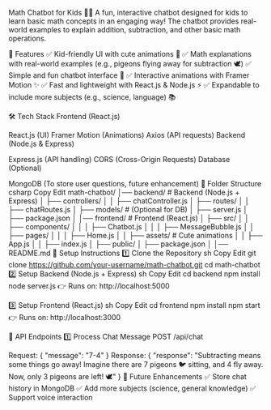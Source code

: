 Math Chatbot for Kids 🧸🎉
A fun, interactive chatbot designed for kids to learn basic math concepts in an engaging way! The chatbot provides real-world examples to explain addition, subtraction, and other basic math operations.

📌 Features
✅ Kid-friendly UI with cute animations 🎨
✅ Math explanations with real-world examples (e.g., pigeons flying away for subtraction 🕊️)
✅ Simple and fun chatbot interface 🤖
✅ Interactive animations with Framer Motion ✨
✅ Fast and lightweight with React.js & Node.js ⚡
✅ Expandable to include more subjects (e.g., science, language) 📚

🛠️ Tech Stack
Frontend (React.js)

React.js (UI)
Framer Motion (Animations)
Axios (API requests)
Backend (Node.js & Express)

Express.js (API handling)
CORS (Cross-Origin Requests)
Database (Optional)

MongoDB (To store user questions, future enhancement)
📂 Folder Structure
csharp
Copy
Edit
math-chatbot/
│── backend/                 # Backend (Node.js + Express)
│   ├── controllers/
│   │   ├── chatController.js
│   ├── routes/
│   │   ├── chatRoutes.js
│   ├── models/              # (Optional for DB)
│   ├── server.js
│   ├── package.json
│
│── frontend/                # Frontend (React.js)
│   ├── src/
│   │   ├── components/
│   │   │   ├── Chatbot.js
│   │   │   ├── MessageBubble.js
│   │   ├── pages/
│   │   │   ├── Home.js
│   │   ├── assets/          # Cute animations
│   │   ├── App.js
│   │   ├── index.js
│   ├── public/
│   ├── package.json
│
│── README.md
🚀 Setup Instructions
1️⃣ Clone the Repository
sh
Copy
Edit
git clone https://github.com/your-username/math-chatbot.git
cd math-chatbot
2️⃣ Setup Backend (Node.js + Express)
sh
Copy
Edit
cd backend
npm install
node server.js
👉 Runs on: http://localhost:5000

3️⃣ Setup Frontend (React.js)
sh
Copy
Edit
cd frontend
npm install
npm start
👉 Runs on: http://localhost:3000

📌 API Endpoints
1️⃣ Process Chat Message
POST /api/chat

Request: { "message": "7-4" }
Response: { "response": "Subtracting means some things go away! Imagine there are 7 pigeons 🐦 sitting, and 4 fly away. Now, only 3 pigeons are left! 🕊️" }
🎨 Future Enhancements
✅ Store chat history in MongoDB
✅ Add more subjects (science, general knowledge)
✅ Support voice interaction

